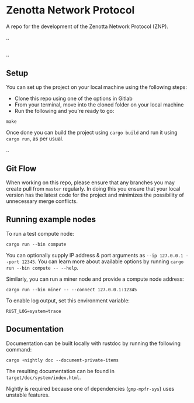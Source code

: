 # Zenotta Network Protocol

A repo for the development of the Zenotta Network Protocol (ZNP).

..

##  

..

## Setup

You can set up the project on your local machine using the following steps:

- Clone this repo using one of the options in Gitlab
- From your terminal, move into the cloned folder on your local machine
- Run the following and you're ready to go:

```
make
```

Once done you can build the project using `cargo build` and run it using `cargo run`, as per usual.

..

## Git Flow

When working on this repo, please ensure that any branches you may create pull from `master` regularly. In doing this you 
ensure that your local version has the latest code for the project and minimizes the possibility of unnecessary merge 
conflicts.

## Running example nodes

To run a test compute node:

```
cargo run --bin compute
```

You can optionally supply IP address & port arguments as `--ip 127.0.0.1 --port 12345`. You can learn more about available options by running `cargo run --bin compute -- --help`.

Similarly, you can run a miner node and provide a compute node address:

```
cargo run --bin miner -- --connect 127.0.0.1:12345
```

To enable log output, set this environment variable:

```
RUST_LOG=system=trace
```

## Documentation

Documentation can be built locally with rustdoc by running the following command:

```
cargo +nightly doc --document-private-items
```

The resulting documentation can be found in `target/doc/system/index.html`.

Nightly is required because one of dependencies (`gmp-mpfr-sys`) uses unstable features.
